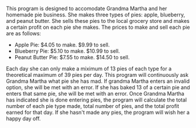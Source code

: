 This program is designed to accomodate Grandma Martha and her homemade pie business. She makes three types of pies: apple, blueberry, and peanut butter. 
She sells these pies to the local grocery store and makes a certain profit on each pie she makes. The prices to make and sell each pie are as follows:

   * Apple Pie:           $4.05 to make. $9.99 to sell.
   * Blueberry Pie:       $5.10 to make. $10.99 to sell.
   * Peanut Butter Pie:   $7.55 to make. $14.50 to sell.
   
Each day she can only make a miximum of 13 pies of each type for a theoretical maximum of 39 pies per day. This program will continuously ask Grandma
Martha what pie she has mad. If grandma Martha enters an invalid option, she will be met with an error. If she has baked 13 of a certain pie and enters
that same pie, she will be met with an error. Once Grandma Martha has indicated she is done entering pies, the program will calculate the total number
of each pie type made, total number of pies, and the total profit earned for that day. If she hasn't made any pies, the program will wish her a happy
day off.
